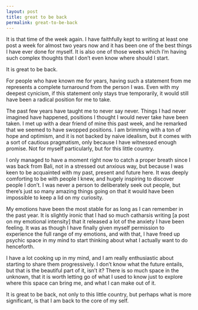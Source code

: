 ```yaml
---
layout: post
title: great to be back
permalink: great-to-be-back
---
```

It is that time of the week again. I have faithfully kept to writing at least one post a week for almost two years now and it has been one of the best things I have ever done for myself. It is also one of those weeks which I’m having such complex thoughts that I don’t even know where should I start. 

It is great to be back. 

For people who have known me for years, having such a statement from me represents a complete turnaround from the person I was. Even with my deepest cynicism, if this statement only stays true temporarily, it would still have been a radical position for me to take. 

The past few years have taught me to never say never. Things I had never imagined have happened, positions I thought I would never take have been taken. I met up with a dear friend of mine this past week, and he remarked that we seemed to have swopped positions. I am brimming with a ton of hope and optimism, and it is not backed by naive idealism, but it comes with a sort of cautious pragmatism, only because I have witnessed enough promise. Not for myself particularly, but for this little country. 

I only managed to have a moment right now to catch a proper breath since I was back from Bali, not in a stressed out anxious way, but because I was keen to be acquainted with my past, present and future here. It was deeply comforting to be with people I knew, and hugely inspiring to discover people I don’t. I was never a person to deliberately seek out people, but there’s just so many amazing things going on that it would have been impossible to keep a lid on my curiosity.

My emotions have been the most stable for as long as I can remember in the past year. It is slightly ironic that I had so much catharsis writing [a post on my emotional intensity] that it released a lot of the anxiety I have been feeling. It was as though I have finally given myself permission to experience the full range of my emotions, and with that, I have freed up psychic space in my mind to start thinking about what I actually want to do henceforth. 

I have a lot cooking up in my mind, and I am really enthusiastic about starting to share them progressively. I don’t know what the future entails, but that is the beautiful part of it, isn’t it? There is so much space in the unknown, that it is worth letting go of what I used to know just to explore where this space can bring me, and what I can make out of it. 

It is great to be back, not only to this little country, but perhaps what is more significant, is that I am back to the core of my self.
